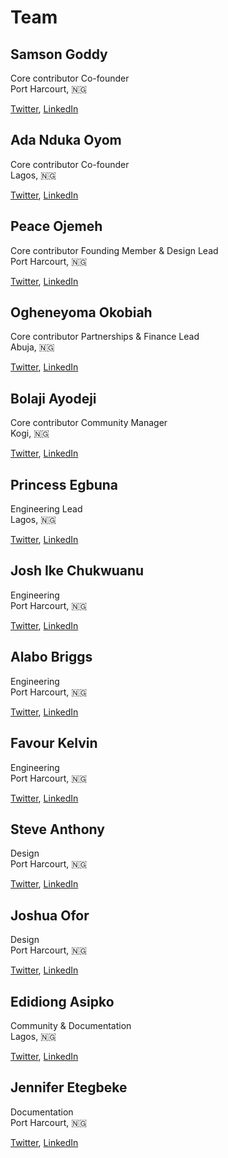 # Team

## Samson Goddy

Core contributor Co-founder  
 Port Harcourt, 🇳🇬

[Twitter](https://twitter.com/Samson_Goddy), [LinkedIn](https://www.linkedin.com/in/samsongoddy)

## Ada Nduka Oyom

Core contributor Co-founder  
 Lagos, 🇳🇬

[Twitter](https://twitter.com/Kolokodess), [LinkedIn](https://www.linkedin.com/in/ada-nduka-oyom)

## Peace Ojemeh

Core contributor Founding Member & Design Lead  
 Port Harcourt, 🇳🇬

[Twitter](https://twitter.com/Peace_Ojemeh), [LinkedIn](https://www.linkedin.com/in/peace-ojemeh-0b5bb2151)

## Ogheneyoma Okobiah

Core contributor Partnerships & Finance Lead  
 Abuja, 🇳🇬

[Twitter](https://twitter.com/yomdroid), [LinkedIn](https://www.linkedin.com/in/ogheneyoma-okobiah)

## Bolaji Ayodeji

Core contributor Community Manager  
 Kogi, 🇳🇬

[Twitter](https://twitter.com/iambolajiayo), [LinkedIn](https://www.linkedin.com/in/iambolajiayo)

## Princess Egbuna

Engineering Lead  
 Lagos, 🇳🇬

[Twitter](https://twitter.com/PrincesOluebube), [LinkedIn](https://www.linkedin.com/in/egbunaoluebubeprincess)

## Josh Ike Chukwuanu

Engineering  
 Port Harcourt, 🇳🇬

[Twitter](https://twitter.com/IkeChukwuanu), [LinkedIn](https://www.linkedin.com/in/chukwuanu)

## Alabo Briggs

Engineering  
 Port Harcourt, 🇳🇬

[Twitter](https://twitter.com/alabobriggs_), [LinkedIn](https://www.linkedin.com/in/alabo-briggs-31744a161)

## Favour Kelvin

Engineering  
 Port Harcourt, 🇳🇬

[Twitter](https://twitter.com/Fakela6), [LinkedIn](https://www.linkedin.com/in/favour-kelvin)

## Steve Anthony

Design  
 Port Harcourt, 🇳🇬

[Twitter](https://twitter.com/steveanthny), [LinkedIn](https://www.linkedin.com/in/stephenokonkwo)

## Joshua Ofor

Design  
 Port Harcourt, 🇳🇬

[Twitter](https://twitter.com/theman_ofor), [LinkedIn](https://www.linkedin.com/in/ofor)

## Edidiong Asipko

Community & Documentation  
 Lagos, 🇳🇬

[Twitter](https://twitter.com/Didicodes), [LinkedIn](https://www.linkedin.com/in/edidiong-asikpo-2b792a147)

## Jennifer Etegbeke

Documentation  
 Port Harcourt, 🇳🇬

[Twitter](https://twitter.com/jen_duix), [LinkedIn](https://www.linkedin.com/in/jennifer-oro-oghene-etegbeke-9b3a4b188)

